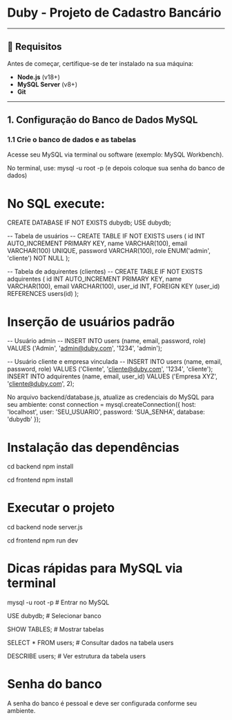 # Duby - Projeto de Cadastro Bancário

---

## 🧠 Requisitos

Antes de começar, certifique-se de ter instalado na sua máquina:

- **Node.js** (v18+)
- **MySQL Server** (v8+)
- **Git**

---

## 1. Configuração do Banco de Dados MySQL

### 1.1 Crie o banco de dados e as tabelas

Acesse seu MySQL via terminal ou software (exemplo: MySQL Workbench).

No terminal, use:
mysql -u root -p (e depois coloque sua senha do banco de dados)

# No SQL execute:
CREATE DATABASE IF NOT EXISTS dubydb;
USE dubydb;

-- Tabela de usuários --
CREATE TABLE IF NOT EXISTS users (
  id INT AUTO_INCREMENT PRIMARY KEY,
  name VARCHAR(100),
  email VARCHAR(100) UNIQUE,
  password VARCHAR(100),
  role ENUM('admin', 'cliente') NOT NULL
);

-- Tabela de adquirentes (clientes) --
CREATE TABLE IF NOT EXISTS adquirentes (
  id INT AUTO_INCREMENT PRIMARY KEY,
  name VARCHAR(100),
  email VARCHAR(100),
  user_id INT,
  FOREIGN KEY (user_id) REFERENCES users(id)
);

# Inserção de usuários padrão
-- Usuário admin --
INSERT INTO users (name, email, password, role) VALUES ('Admin', 'admin@duby.com', '1234', 'admin');

-- Usuário cliente e empresa vinculada --
INSERT INTO users (name, email, password, role) VALUES ('Cliente', 'cliente@duby.com', '1234', 'cliente');
INSERT INTO adquirentes (name, email, user_id) VALUES ('Empresa XYZ', 'cliente@duby.com', 2);

No arquivo backend/database.js, atualize as credenciais do MySQL para seu ambiente:
const connection = mysql.createConnection({
  host: 'localhost',
  user: 'SEU_USUARIO',
  password: 'SUA_SENHA',
  database: 'dubydb'
});



# Instalação das dependências
cd backend
npm install

cd frontend 
npm install


# Executar o projeto
cd backend
node server.js

cd frontend 
npm run dev


# Dicas rápidas para MySQL via terminal

mysql -u root -p  # Entrar no MySQL

USE dubydb; # Selecionar banco

SHOW TABLES; # Mostrar tabelas

SELECT * FROM users; # Consultar dados na tabela users

DESCRIBE users; # Ver estrutura da tabela users


# Senha do banco
A senha do banco é pessoal e deve ser configurada conforme seu ambiente.





